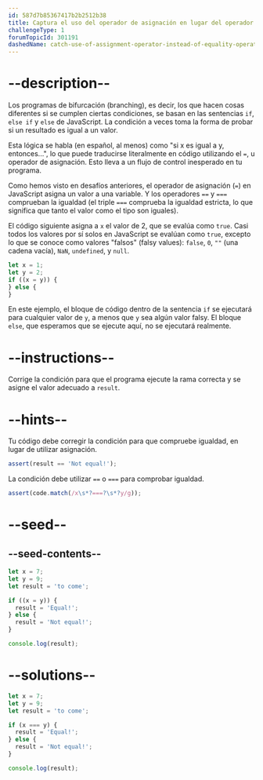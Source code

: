 ```yaml
---
id: 587d7b85367417b2b2512b38
title: Captura el uso del operador de asignación en lugar del operador de igualdad
challengeType: 1
forumTopicId: 301191
dashedName: catch-use-of-assignment-operator-instead-of-equality-operator
---
```


# --description--

Los programas de bifurcación (branching), es decir, los que hacen cosas diferentes si se cumplen ciertas condiciones, se basan en las sentencias `if`, `else if` y `else` de JavaScript. La condición a veces toma la forma de probar si un resultado es igual a un valor.

Esta lógica se habla (en español, al menos) como "si x es igual a y, entonces...", lo que puede traducirse literalmente en código utilizando el `=`, u operador de asignación. Esto lleva a un flujo de control inesperado en tu programa.

Como hemos visto en desafíos anteriores, el operador de asignación (`=`) en JavaScript asigna un valor a una variable. Y los operadores `==` y `===` comprueban la igualdad (el triple `===` comprueba la igualdad estricta, lo que significa que tanto el valor como el tipo son iguales).

El código siguiente asigna a `x` el valor de 2, que se evalúa como `true`. Casi todos los valores por sí solos en JavaScript se evalúan como `true`, excepto lo que se conoce como valores "falsos" (falsy values): `false`, `0`, `""` (una cadena vacía), `NaN`, `undefined`, y `null`.

```js
let x = 1;
let y = 2;
if ((x = y)) {
} else {
}
```

En este ejemplo, el bloque de código dentro de la sentencia `if` se ejecutará para cualquier valor de `y`, a menos que `y` sea algún valor falsy. El bloque `else`, que esperamos que se ejecute aquí, no se ejecutará realmente.

# --instructions--

Corrige la condición para que el programa ejecute la rama correcta y se asigne el valor adecuado a `result`.

# --hints--

Tu código debe corregir la condición para que compruebe igualdad, en lugar de utilizar asignación.

```js
assert(result == 'Not equal!');
```

La condición debe utilizar `==` o `===` para comprobar igualdad.

```js
assert(code.match(/x\s*?===?\s*?y/g));
```

# --seed--

## --seed-contents--

```js
let x = 7;
let y = 9;
let result = 'to come';

if ((x = y)) {
  result = 'Equal!';
} else {
  result = 'Not equal!';
}

console.log(result);
```

# --solutions--

```js
let x = 7;
let y = 9;
let result = 'to come';

if (x === y) {
  result = 'Equal!';
} else {
  result = 'Not equal!';
}

console.log(result);
```
